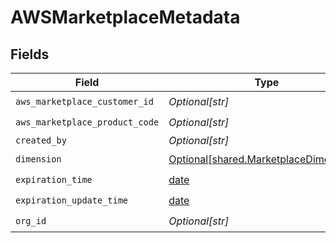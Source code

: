 # AWSMarketplaceMetadata


## Fields

| Field                                                                                      | Type                                                                                       | Required                                                                                   | Description                                                                                |
| ------------------------------------------------------------------------------------------ | ------------------------------------------------------------------------------------------ | ------------------------------------------------------------------------------------------ | ------------------------------------------------------------------------------------------ |
| `aws_marketplace_customer_id`                                                              | *Optional[str]*                                                                            | :heavy_check_mark:                                                                         | N/A                                                                                        |
| `aws_marketplace_product_code`                                                             | *Optional[str]*                                                                            | :heavy_check_mark:                                                                         | N/A                                                                                        |
| `created_by`                                                                               | *Optional[str]*                                                                            | :heavy_minus_sign:                                                                         | N/A                                                                                        |
| `dimension`                                                                                | [Optional[shared.MarketplaceDimensions]](undefined/models/shared/marketplacedimensions.md) | :heavy_check_mark:                                                                         | N/A                                                                                        |
| `expiration_time`                                                                          | [date](https://docs.python.org/3/library/datetime.html#date-objects)                       | :heavy_check_mark:                                                                         | N/A                                                                                        |
| `expiration_update_time`                                                                   | [date](https://docs.python.org/3/library/datetime.html#date-objects)                       | :heavy_check_mark:                                                                         | N/A                                                                                        |
| `org_id`                                                                                   | *Optional[str]*                                                                            | :heavy_check_mark:                                                                         | N/A                                                                                        |